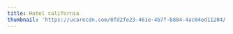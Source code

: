 ```yaml
---
title: Hotel california
thumbnail: 'https://ucarecdn.com/0fd2fe23-461e-4b7f-b884-4ac04ed11204/'
---
```


